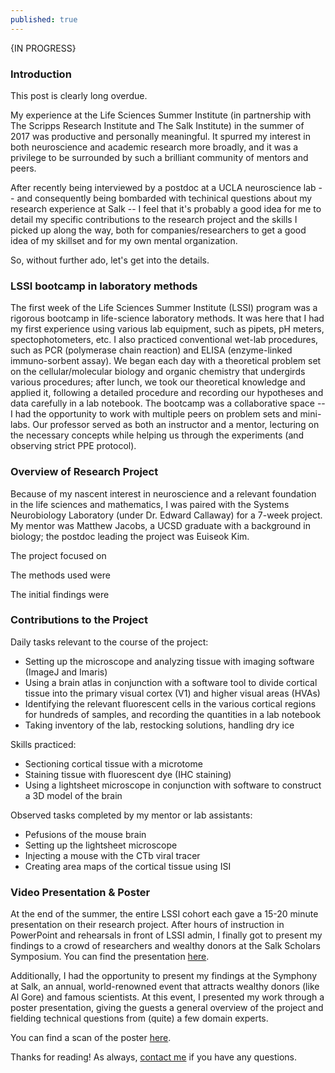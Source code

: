 ```yaml
---
published: true
---
```

{IN PROGRESS}

### Introduction

This post is clearly long overdue.

My experience at the Life Sciences Summer Institute (in partnership with The Scripps Research Institute and The Salk Institute) in the summer of 2017 was productive and personally meaningful. It spurred my interest in both neuroscience and academic research more broadly, and it was a privilege to be surrounded by such a brilliant community of mentors and peers.

After recently being interviewed by a postdoc at a UCLA neuroscience lab -- and consequently being bombarded with techinical questions about my research experience at Salk -- I feel that it's probably a good idea for me to detail my specific contributions to the research project and the skills I picked up along the way, both for companies/researchers to get a good idea of my skillset and for my own mental organization. 

So, without further ado, let's get into the details.

### LSSI bootcamp in laboratory methods

The first week of the Life Sciences Summer Institute (LSSI) program was a rigorous bootcamp in life-science laboratory methods. It was here that I had my first experience using various lab equipment, such as pipets, pH meters, spectophotometers, etc. I also practiced conventional wet-lab procedures, such as PCR (polymerase chain reaction) and ELISA (enzyme-linked immuno-sorbent assay). We began each day with a theoretical problem set on the cellular/molecular biology and organic chemistry that undergirds various procedures; after lunch, we took our theoretical knowledge and applied it, following a detailed procedure and recording our hypotheses and data carefully in a lab notebook. The bootcamp was a collaborative space -- I had the opportunity to work with multiple peers on problem sets and mini-labs. Our professor served as both an instructor and a mentor, lecturing on the necessary concepts while helping us through the experiments (and observing strict PPE protocol).

### Overview of Research Project

Because of my nascent interest in neuroscience and a relevant foundation in the life sciences and mathematics, I was paired with the Systems Neurobiology Laboratory (under Dr. Edward Callaway) for a 7-week project. My mentor was Matthew Jacobs, a UCSD graduate with a background in biology; the postdoc leading the project was Euiseok Kim.

The project focused on

The methods used were

The initial findings were

### Contributions to the Project

Daily tasks relevant to the course of the project:
- Setting up the microscope and analyzing tissue with imaging software (ImageJ and Imaris)
- Using a brain atlas in conjunction with a software tool to divide cortical tissue into the primary visual cortex (V1) and higher visual areas (HVAs)
- Identifying the relevant fluorescent cells in the various cortical regions for hundreds of samples, and recording the quantities in a lab notebook
- Taking inventory of the lab, restocking solutions, handling dry ice

Skills practiced:
- Sectioning cortical tissue with a microtome
- Staining tissue with fluorescent dye (IHC staining)
- Using a lightsheet microscope in conjunction with software to construct a 3D model of the brain

Observed tasks completed by my mentor or lab assistants:
- Pefusions of the mouse brain
- Setting up the lightsheet microscope
- Injecting a mouse with the CTb viral tracer
- Creating area maps of the cortical tissue using ISI

### Video Presentation & Poster

At the end of the summer, the entire LSSI cohort each gave a 15-20 minute presentation on their research project. After hours of instruction in PowerPoint and rehearsals in front of LSSI admin, I finally got to present my findings to a crowd of researchers and wealthy donors at the Salk Scholars Symposium. You can find the presentation [here](https://www.youtube.com/watch?v=e9wlPSK0rc8).

Additionally, I had the opportunity to present my findings at the Symphony at Salk, an annual, world-renowned event that attracts wealthy donors (like Al Gore) and famous scientists. At this event, I presented my work through a poster presentation, giving the guests a general overview of the project and fielding technical questions from (quite) a few domain experts.

You can find a scan of the poster [here](rehanbchinoy.github.io/salkposter.pdf).

Thanks for reading! As always, [contact me](mailto:rehanbchinoy@gmail.com) if you have any questions.
